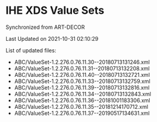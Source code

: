 # IHE XDS Value Sets

Synchronized from ART-DECOR

Last Updated on 2021-10-31 02:10:29

List of updated files:
* ABC/ValueSet-1.2.276.0.76.11.30--20180713131246.xml
* ABC/ValueSet-1.2.276.0.76.11.31--20180713132208.xml
* ABC/ValueSet-1.2.276.0.76.11.40--20180713132721.xml
* ABC/ValueSet-1.2.276.0.76.11.33--20180713132759.xml
* ABC/ValueSet-1.2.276.0.76.11.39--20180713132816.xml
* ABC/ValueSet-1.2.276.0.76.11.34--20180713132843.xml
* ABC/ValueSet-1.2.276.0.76.11.36--20181001183306.xml
* ABC/ValueSet-1.2.276.0.76.11.35--20181214170712.xml
* ABC/ValueSet-1.2.276.0.76.11.37--20190517134631.xml
